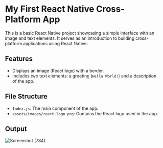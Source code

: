 # My First React Native Cross-Platform App

This is a basic React Native project showcasing a simple interface with an image and text elements. It serves as an introduction to building cross-platform applications using React Native.

## Features

- Displays an image (React logo) with a border.
- Includes two text elements: a greeting (`Hello World!`) and a description of the app.

## File Structure

- `Index.js`: The main component of the app.
- `assets/images/react-logo.png`: Contains the React logo used in the app.

## Output
![Screenshot (784)](https://github.com/user-attachments/assets/897414a5-cf46-45c2-a8df-c5b19426f117)






